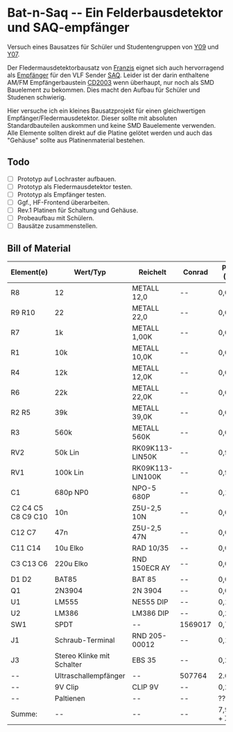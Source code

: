 # Bat-n-Saq -- Ein Felderbausdetektor und SAQ-empfänger

Versuch eines Bausatzes für Schüler und Studentengruppen von [Y09](https://www.darc.de/der-club/distrikte/y/ortsverbaende/09/) und [Y07](https://www.darc.de/der-club/distrikte/y/ortsverbaende/07/).

Der Fledermausdetektorbausatz von [Franzis](https://www.franzis.de/maker/bausaetze/fledermausdetektor-zum-selberbauen-bausatz) eignet sich auch hervorragend als [Empfänger](https://www.youtube.com/watch?v=Cch6r8CrXTE) für den VLF Sender [SAQ](https://alexander.n.se/die-radiostation-saq-grimeton/?lang=de). Leider ist der darin enthaltene AM/FM Empfängerbaustein [CD2003](http://www.ak-modul-bus.de/stat/am_fm_empfaenger_cd2003,pd950!0,,CD2003.html) wenn überhaupt, nur noch als SMD Bauelement zu bekommen. Dies macht den Aufbau für Schüler und Studenen schwierig. 

Hier versuche ich ein kleines Bausatzprojekt für einen gleichwertigen Empfänger/Fledermausdetektor. Dieser sollte mit absoluten Standardbauteilen auskommen und keine SMD Bauelemente verwenden. Alle Elemente sollten direkt auf die Platine gelötet werden und auch das "Gehäuse" sollte aus Platinenmaterial bestehen.

## Todo
 - [ ] Prototyp auf Lochraster aufbauen.
 - [ ] Prototyp als Fledermausdetektor testen.
 - [ ] Prototyp als Empfänger testen.
 - [ ] Ggf., HF-Frontend überarbeiten.
 - [ ] Rev.1 Platinen für Schaltung und Gehäuse.
 - [ ] Probeaufbau mit Schülern.
 - [ ] Bausätze zusammenstellen.

## Bill of Material
| Element(e) | Wert/Typ |  Reichelt  | Conrad | Preis (10) |
| ---------- | -------- | ---------- | ------ | ---------- |
| R8         | 12 | METALL 12,0 | -- | 0,049€ |
| R9 R10     | 22 | METALL 22,0 | -- | 0,049€ |
| R7         | 1k | METALL 1,00K | -- | 0,049€ |
| R1         | 10k | METALL 10,0K | -- | 0,049€ |
| R4         | 12k | METALL 12,0K | -- | 0,049€ |
| R6         | 22k | METALL 22,0K | -- | 0,049€ |
| R2 R5      | 39k | METALL 39,0K | -- | 0,049€ |
| R3         | 560k | METALL 560K | -- | 0,049€ |
| RV2        | 50k Lin | RK09K113-LIN50K | -- | 0,99€ |
| RV1        | 100k Lin | RK09K113-LIN100K | -- | 0,99€ |
| C1         | 680p NP0 | NPO-5 680P | -- | 0,10€ |
| C2 C4 C5 C8 C9 C10 | 10n | Z5U-2,5 10N| -- | 0,05€ |
| C12 C7     | 47n | Z5U-2,5 47N | -- | 0,07€ |
| C11 C14    | 10u Elko | RAD 10/35| -- | 0,02€ |
| C3 C13 C6  | 220u Elko | RND 150ECR AY | -- | 0,06€ |
| D1 D2      | BAT85 | BAT 85 | -- | 0,08€ |
| Q1         | 2N3904 | 2N 3904| -- | 0,04€ |
| U1         | LM555 | NE555 DIP | -- | 0,17€ |
| U2         | LM386 | LM386 DIP | -- | 0,22€ |
| SW1        | SPDT | -- | 1569017 | 0,71€ |
| J1         | Schraub-Terminal  | RND 205-00012 | -- | 0,19€ |
| J3         | Stereo Klinke mit Schalter | EBS 35 | -- | 0,29€ |
| --         | Ultraschallempfänger | -- | 507764 | 2.61€ | 
| --         | 9V Clip | CLIP 9V | -- | 0,29€ |
| --         | Paltienen | -- | -- | ???€ |
| Summe:     | -- | -- | -- | 7,91€ + X |   

